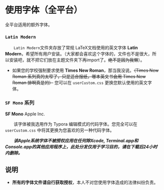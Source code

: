 # 使用字体（全平台）

全平台适用的额外字体。

### `Latin Modern`

　　`Latin Modern`文件夹存放了常规 LaTeX​ 文档使用的英文字体 **Latin Modern**，希望所有用户安装。（大家都会喜欢这个字体的，文件也不是很大，所以安装吧，就不把它们放在主题文件夹下再import了。~~绝不是因为我懒~~）。

*   如果您的学校强制要求使用 **Times New Roman**，那当我没说。~~（Times New Roman 系列真的太窄了，只是适合报纸，哪本英文书会用 Times New Roman 排啊真是的）~~ 您可以在 `userCustom.css`  更换您默认使用的英文字体。

### `SF Mono` 系列

**SF Mono**  Apple Inc.

　　该字体被我选用作为 Typora 编辑模式的代码字体。您完全可以在  `userCustom.css`  中将其更换为您喜欢的另一种代码字体。

　　***该Apple系统字体不被授权应用在任何除Xcode, Terminal.app和Console.app的其他应用程序上，此处分发仅用于学习目的，请在下载后24小时内删除。*** 

## 说明

*   **所有的字体文件请自行获取授权**，本人不对您使用字体造成的法律纠纷负责。